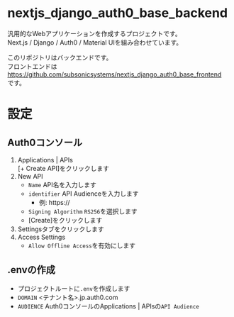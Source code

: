 # nextjs_django_auth0_base_backend
汎用的なWebアプリケーションを作成するプロジェクトです。  
Next.js / Django / Auth0 / Material UIを組み合わせています。

このリポジトリはバックエンドです。  
フロントエンドは  
https://github.com/subsonicsystems/nextjs_django_auth0_base_frontend  
です。

# 設定
## Auth0コンソール
1. Applications | APIs  
[+ Create API]をクリックします
2. New API
    - `Name` API名を入力します
    - `identifier` API Audienceを入力します
      - 例: https://<your-url>
    - `Signing Algorithm` `RS256`を選択します
    - [Create]をクリックします
3. Settingsタブをクリックします
4. Access Settings
    - `Allow Offline Access`を有効にします

## .envの作成
- プロジェクトルートに`.env`を作成します
- `DOMAIN` <テナント名>.jp.auth0.com
- `AUDIENCE` Auth0コンソールのApplications | APIsの`API Audience`
